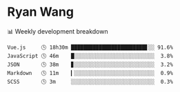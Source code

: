 # Ryan Wang

 <!-- waka-box start -->
📊 Weekly development breakdown
```text
Vue.js     🕓 18h30m ████████████████████████▋░░ 91.6%
JavaScript 🕓 46m    █░░░░░░░░░░░░░░░░░░░░░░░░░░  3.8%
JSON       🕓 38m    ▊░░░░░░░░░░░░░░░░░░░░░░░░░░  3.2%
Markdown   🕓 11m    ▎░░░░░░░░░░░░░░░░░░░░░░░░░░  0.9%
SCSS       🕓 3m     ░░░░░░░░░░░░░░░░░░░░░░░░░░░  0.3%
```
<!-- Powered by https://github.com/YouEclipse/waka-box-go . -->
<!-- waka-box end -->